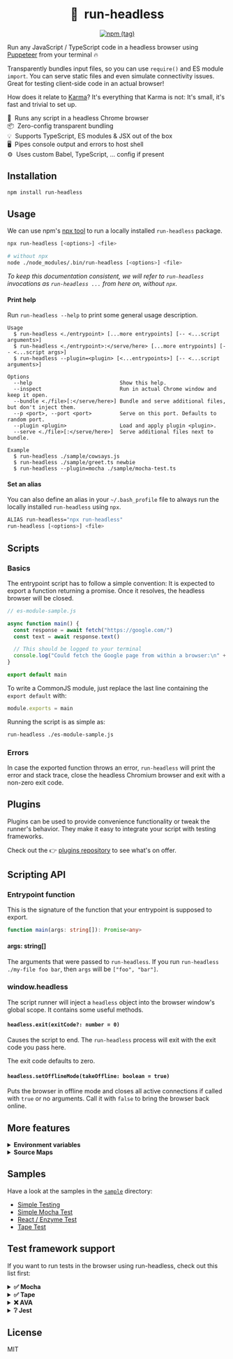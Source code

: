 <h1 align="center">🤖&nbsp;&nbsp;run-headless</h1>

<p align="center">
  <a href="https://www.npmjs.com/package/run-headless" target="_blank"><img alt="npm (tag)" src="https://img.shields.io/npm/v/run-headless.svg?style=flat-square"></a>
</p>

Run any JavaScript / TypeScript code in a headless browser using [Puppeteer](https://github.com/GoogleChrome/puppeteer) from your terminal 🔥

Transparently bundles input files, so you can use `require()` and ES module `import`. You can serve static files and even simulate connectivity issues. Great for testing client-side code in an actual browser!

How does it relate to [Karma](https://karma-runner.github.io)? It's everything that Karma is not: It's small, it's fast and trivial to set up.

🚀&nbsp;&nbsp;Runs any script in a headless Chrome browser<br />
📦&nbsp;&nbsp;Zero-config transparent bundling<br />
💡&nbsp;&nbsp;Supports TypeScript, ES modules &amp; JSX out of the box<br />
🖥&nbsp;&nbsp;Pipes console output and errors to host shell<br />
⚙️&nbsp;&nbsp;Uses custom Babel, TypeScript, ... config if present<br />


## Installation

```sh
npm install run-headless
```

## Usage

We can use npm's [npx tool](https://blog.npmjs.org/post/162869356040/introducing-npx-an-npm-package-runner) to run a locally installed `run-headless` package.

```sh
npx run-headless [<options>] <file>

# without npx
node ./node_modules/.bin/run-headless [<options>] <file>
```

*To keep this documentation consistent, we will refer to `run-headless` invocations as `run-headless ...` from here on, without `npx`.*

#### Print help

Run `run-headless --help` to print some general usage description.

```
Usage
  $ run-headless <./entrypoint> [...more entrypoints] [-- <...script arguments>]
  $ run-headless <./entrypoint>:</serve/here> [...more entrypoints] [-- <...script args>]
  $ run-headless --plugin=<plugin> [<...entrypoints>] [-- <...script arguments>]

Options
  --help                            Show this help.
  --inspect                         Run in actual Chrome window and keep it open.
  --bundle <./file>[:</serve/here>] Bundle and serve additional files, but don't inject them.
  --p <port>, --port <port>         Serve on this port. Defaults to random port.
  --plugin <plugin>                 Load and apply plugin <plugin>.
  --serve <./file>[:</serve/here>]  Serve additional files next to bundle.

Example
  $ run-headless ./sample/cowsays.js
  $ run-headless ./sample/greet.ts newbie
  $ run-headless --plugin=mocha ./sample/mocha-test.ts
```

#### Set an alias

You can also define an alias in your `~/.bash_profile` file to always run the locally installed `run-headless` using `npx`.

```sh
ALIAS run-headless="npx run-headless"
run-headless [<options>] <file>
```


## Scripts

### Basics

The entrypoint script has to follow a simple convention: It is expected to export a function returning a promise. Once it resolves, the headless browser will be closed.

```js
// es-module-sample.js

async function main() {
  const response = await fetch("https://google.com/")
  const text = await response.text()

  // This should be logged to your terminal
  console.log("Could fetch the Google page from within a browser:\n" + text)
}

export default main
```

To write a CommonJS module, just replace the last line containing the `export default` with:

```js
module.exports = main
```

Running the script is as simple as:

```sh
run-headless ./es-module-sample.js
```

### Errors

In case the exported function throws an error, `run-headless` will print the error and stack trace, close the headless Chromium browser and exit with a non-zero exit code.


## Plugins

Plugins can be used to provide convenience functionality or tweak the runner's behavior. They make it easy to integrate your script with testing frameworks.

Check out the 👉 [plugins repository](https://github.com/andywer/run-headless-plugins) to see what's on offer.


## Scripting API

### Entrypoint function

This is the signature of the function that your entrypoint is supposed to export.

```ts
function main(args: string[]): Promise<any>
```

#### args: string[]

The arguments that were passed to `run-headless`. If you run `run-headless ./my-file foo bar`, then `args` will be `["foo", "bar"]`.

### window.headless

The script runner will inject a `headless` object into the browser window's global scope. It contains some useful methods.

#### `headless.exit(exitCode?: number = 0)`

Causes the script to end. The `run-headless` process will exit with the exit code you pass here.

The exit code defaults to zero.

#### `headless.setOfflineMode(takeOffline: boolean = true)`

Puts the browser in offline mode and closes all active connections if called with `true` or no arguments. Call it with `false` to bring the browser back online.


## More features

<details>
<summary>
  <b>Environment variables</b>
</summary>

<br>

You can access all environment variables of the host shell in your scripts as `process.env.VARIABLENAME`.
</details>

<details>
<summary>
  <b>Source Maps</b>
</summary>

<br>

If an error is thrown, you will see the error and stack trace in your host shell. The stack trace will reference your source file lines, not the line in the bundle file that is actually served to the browser under the hood.
</details>

## Samples

Have a look at the samples in the [`sample`](./sample) directory:

- [Simple Testing](./sample/basic)
- [Simple Mocha Test](./sample/mocha)
- [React / Enzyme Test](./sample/mocha-enzyme)
- [Tape Test](./sample/tape)


## Test framework support

If you want to run tests in the browser using run-headless, check out this list first:

<details>
<summary>
  <b>✅ Mocha</b>
</summary>

<br>

Works great when used with the [Mocha Plugin](https://github.com/andywer/run-headless-plugins/tree/master/packages/run-headless-mocha). See [`sample/mocha`](./sample/mocha) or [`sample/mocha-enzyme`](./sample/mocha-enzyme).
</details>

<details>
<summary>
  <b>✅ Tape</b>
</summary>

<br>

Works like a charm, see [`sample/tape`](./sample/tape).
</details>

<details>
<summary>
  <b>❌ AVA</b>
</summary>

<br>

Currently not possible, since it's testing library and test runner code are too tightly coupled.
</details>

<details>
<summary>
  <b>❔ Jest</b>
</summary>

<br>

Didn't try yet.
</details>

## License

MIT
